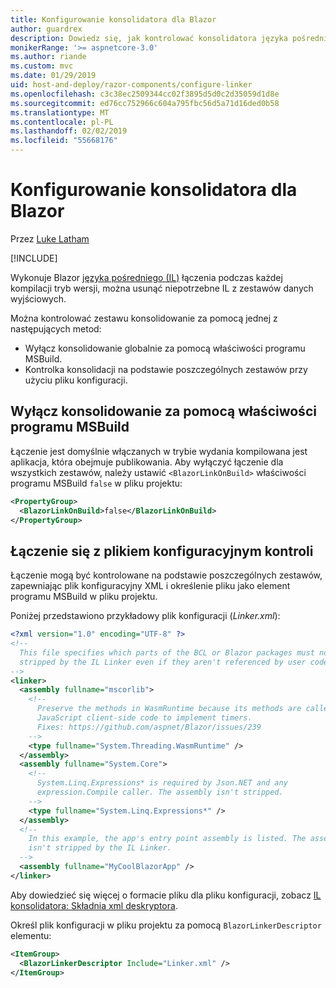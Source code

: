 ```yaml
---
title: Konfigurowanie konsolidatora dla Blazor
author: guardrex
description: Dowiedz się, jak kontrolować konsolidatora języka pośredniego (IL), podczas kompilowania aplikacji Blazor.
monikerRange: '>= aspnetcore-3.0'
ms.author: riande
ms.custom: mvc
ms.date: 01/29/2019
uid: host-and-deploy/razor-components/configure-linker
ms.openlocfilehash: c3c38ec2509344cc02f3895d5d0c2d35059d1d8e
ms.sourcegitcommit: ed76cc752966c604a795fbc56d5a71d16ded0b58
ms.translationtype: MT
ms.contentlocale: pl-PL
ms.lasthandoff: 02/02/2019
ms.locfileid: "55668176"
---
```

# <a name="configure-the-linker-for-blazor"></a>Konfigurowanie konsolidatora dla Blazor

Przez [Luke Latham](https://github.com/guardrex)

[!INCLUDE[](~/includes/razor-components-preview-notice.md)]

Wykonuje Blazor [języka pośredniego (IL)](/dotnet/standard/managed-code#intermediate-language--execution) łączenia podczas każdej kompilacji tryb wersji, można usunąć niepotrzebne IL z zestawów danych wyjściowych.

Można kontrolować zestawu konsolidowanie za pomocą jednej z następujących metod:

* Wyłącz konsolidowanie globalnie za pomocą właściwości programu MSBuild.
* Kontrolka konsolidacji na podstawie poszczególnych zestawów przy użyciu pliku konfiguracji.

## <a name="disable-linking-with-an-msbuild-property"></a>Wyłącz konsolidowanie za pomocą właściwości programu MSBuild

Łączenie jest domyślnie włączanych w trybie wydania kompilowana jest aplikacja, która obejmuje publikowania. Aby wyłączyć łączenie dla wszystkich zestawów, należy ustawić `<BlazorLinkOnBuild>` właściwości programu MSBuild `false` w pliku projektu:

```xml
<PropertyGroup>
  <BlazorLinkOnBuild>false</BlazorLinkOnBuild>
</PropertyGroup>
```

## <a name="control-linking-with-a-configuration-file"></a>Łączenie się z plikiem konfiguracyjnym kontroli

Łączenie mogą być kontrolowane na podstawie poszczególnych zestawów, zapewniając plik konfiguracyjny XML i określenie pliku jako element programu MSBuild w pliku projektu.

Poniżej przedstawiono przykładowy plik konfiguracji (*Linker.xml*):

```xml
<?xml version="1.0" encoding="UTF-8" ?>
<!--
  This file specifies which parts of the BCL or Blazor packages must not be
  stripped by the IL Linker even if they aren't referenced by user code.
-->
<linker>
  <assembly fullname="mscorlib">
    <!--
      Preserve the methods in WasmRuntime because its methods are called by 
      JavaScript client-side code to implement timers.
      Fixes: https://github.com/aspnet/Blazor/issues/239
    -->
    <type fullname="System.Threading.WasmRuntime" />
  </assembly>
  <assembly fullname="System.Core">
    <!--
      System.Linq.Expressions* is required by Json.NET and any 
      expression.Compile caller. The assembly isn't stripped.
    -->
    <type fullname="System.Linq.Expressions*" />
  </assembly>
  <!--
    In this example, the app's entry point assembly is listed. The assembly
    isn't stripped by the IL Linker.
  -->
  <assembly fullname="MyCoolBlazorApp" />
</linker>
```

Aby dowiedzieć się więcej o formacie pliku dla pliku konfiguracji, zobacz [IL konsolidatora: Składnia xml deskryptora](https://github.com/mono/linker/blob/master/linker/README.md#syntax-of-xml-descriptor).

Określ plik konfiguracji w pliku projektu za pomocą `BlazorLinkerDescriptor` elementu:

```xml
<ItemGroup>
  <BlazorLinkerDescriptor Include="Linker.xml" />
</ItemGroup>
```
